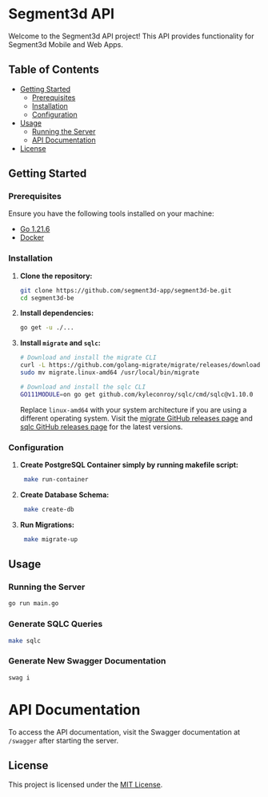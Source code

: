 # Segment3d API

Welcome to the Segment3d API project! This API provides functionality for Segment3d Mobile and Web Apps.

## Table of Contents

- [Getting Started](#getting-started)
  - [Prerequisites](#prerequisites)
  - [Installation](#installation)
  - [Configuration](#configuration)
- [Usage](#usage)
  - [Running the Server](#running-the-server)
  - [API Documentation](#api-documentation)
- [License](#license)

## Getting Started

### Prerequisites

Ensure you have the following tools installed on your machine:

- [Go 1.21.6](https://go.dev/dl/)
- [Docker](https://hub.docker.com/)

### Installation

1. **Clone the repository:**

   ```bash
   git clone https://github.com/segment3d-app/segment3d-be.git
   cd segment3d-be
   ```

2. **Install dependencies:**

   ```bash
   go get -u ./...
   ```

3. **Install `migrate` and `sqlc`:**

   ```bash
   # Download and install the migrate CLI
   curl -L https://github.com/golang-migrate/migrate/releases/download/v4.15.0/migrate.linux-amd64.tar.gz | tar xvz
   sudo mv migrate.linux-amd64 /usr/local/bin/migrate

   # Download and install the sqlc CLI
   GO111MODULE=on go get github.com/kyleconroy/sqlc/cmd/sqlc@v1.10.0
   ```

   Replace `linux-amd64` with your system architecture if you are using a different operating system. Visit the [migrate GitHub releases page](https://github.com/golang-migrate/migrate/releases) and [sqlc GitHub releases page](https://github.com/kyleconroy/sqlc/releases) for the latest versions.

### Configuration

1. **Create PostgreSQL Container simply by running makefile script:**

   ```bash
    make run-container
   ```

2. **Create Database Schema:**
   ```bash
    make create-db
   ```

2. **Run Migrations:**
   ```bash
    make migrate-up
   ```

## Usage

### Running the Server

```bash
go run main.go
```

### Generate SQLC Queries

```bash
make sqlc
```

### Generate New Swagger Documentation

```bash
swag i
```

# API Documentation

To access the API documentation, visit the Swagger documentation at `/swagger` after starting the server.

## License

This project is licensed under the [MIT License](LICENSE).
